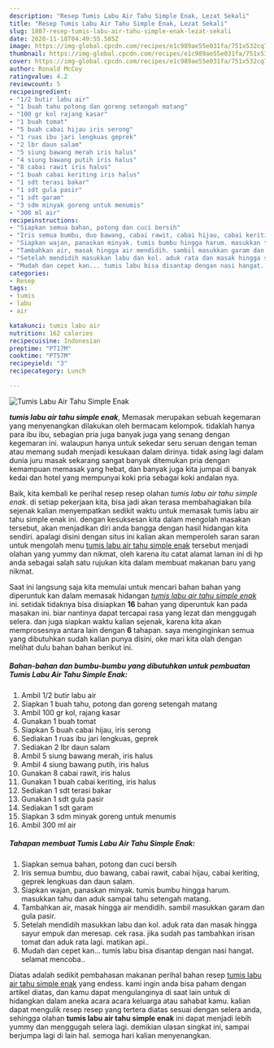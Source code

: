 ```yaml
---
description: "Resep Tumis Labu Air Tahu Simple Enak, Lezat Sekali"
title: "Resep Tumis Labu Air Tahu Simple Enak, Lezat Sekali"
slug: 1807-resep-tumis-labu-air-tahu-simple-enak-lezat-sekali
date: 2020-11-18T04:49:55.585Z
image: https://img-global.cpcdn.com/recipes/e1c989ae55e031fa/751x532cq70/tumis-labu-air-tahu-simple-enak-foto-resep-utama.jpg
thumbnail: https://img-global.cpcdn.com/recipes/e1c989ae55e031fa/751x532cq70/tumis-labu-air-tahu-simple-enak-foto-resep-utama.jpg
cover: https://img-global.cpcdn.com/recipes/e1c989ae55e031fa/751x532cq70/tumis-labu-air-tahu-simple-enak-foto-resep-utama.jpg
author: Ronald McCoy
ratingvalue: 4.2
reviewcount: 5
recipeingredient:
- "1/2 butir labu air"
- "1 buah tahu potong dan goreng setengah matang"
- "100 gr kol rajang kasar"
- "1 buah tomat"
- "5 buah cabai hijau iris serong"
- "1 ruas ibu jari lengkuas geprek"
- "2 lbr daun salam"
- "5 siung bawang merah iris halus"
- "4 siung bawang putih iris halus"
- "8 cabai rawit iris halus"
- "1 buah cabai keriting iris halus"
- "1 sdt terasi bakar"
- "1 sdt gula pasir"
- "1 sdt garam"
- "3 sdm minyak goreng untuk menumis"
- "300 ml air"
recipeinstructions:
- "Siapkan semua bahan, potong dan cuci bersih"
- "Iris semua bumbu, duo bawang, cabai rawit, cabai hijau, cabai keriting, geprek lengkuas dan daun salam."
- "Siapkan wajan, panaskan minyak. tumis bumbu hingga harum. masukkan tahu dan aduk sampai tahu setengah matang."
- "Tambahkan air, masak hingga air mendidih. sambil masukkan garam dan gula pasir."
- "Setelah mendidih masukkan labu dan kol. aduk rata dan masak hingga sayur empuk dan meresap. cek rasa. jika sudah pas tambahkan irisan tomat dan aduk rata lagi. matikan api.."
- "Mudah dan cepet kan... tumis labu bisa disantap dengan nasi hangat. selamat mencoba.."
categories:
- Resep
tags:
- tumis
- labu
- air

katakunci: tumis labu air 
nutrition: 162 calories
recipecuisine: Indonesian
preptime: "PT17M"
cooktime: "PT57M"
recipeyield: "3"
recipecategory: Lunch

---
```



![Tumis Labu Air Tahu Simple Enak](https://img-global.cpcdn.com/recipes/e1c989ae55e031fa/751x532cq70/tumis-labu-air-tahu-simple-enak-foto-resep-utama.jpg)

<b><i>tumis labu air tahu simple enak</i></b>, Memasak merupakan sebuah kegemaran yang menyenangkan dilakukan oleh bermacam kelompok. tidaklah hanya para ibu ibu, sebagian pria juga banyak juga yang senang dengan kegemaran ini. walaupun hanya untuk sekedar seru seruan dengan teman atau memang sudah menjadi kesukaan dalam dirinya. tidak asing lagi dalam dunia juru masak sekarang sangat banyak ditemukan pria dengan kemampuan memasak yang hebat, dan banyak juga kita jumpai di banyak kedai dan hotel yang mempunyai koki pria sebagai koki andalan nya.



Baik, kita kembali ke perihal resep resep olahan <i>tumis labu air tahu simple enak</i>. di setiap pekerjaan kita, bisa jadi akan terasa membahagiakan bila sejenak kalian menyempatkan sedikit waktu untuk memasak tumis labu air tahu simple enak ini. dengan kesuksesan kita dalam mengolah masakan tersebut, akan menjadikan diri anda bangga dengan hasil hidangan kita sendiri. apalagi disini dengan situs ini kalian akan memperoleh saran saran untuk mengolah menu <u>tumis labu air tahu simple enak</u> tersebut menjadi olahan yang yummy dan nikmat, oleh karena itu catat alamat laman ini di hp anda sebagai salah satu rujukan kita dalam membuat makanan baru yang nikmat.


Saat ini langsung saja kita memulai untuk mencari bahan bahan yang diperuntuk kan dalam memasak hidangan <u><i>tumis labu air tahu simple enak</i></u> ini. setidak tidaknya bisa disiapkan <b>16</b> bahan yang diperuntuk kan pada masakan ini. biar nantinya dapat tercapai rasa yang lezat dan menggugah selera. dan juga siapkan waktu kalian sejenak, karena kita akan memprosesnya antara lain dengan <b>6</b> tahapan. saya menginginkan semua yang dibutuhkan sudah kalian punya disini, oke mari kita olah dengan melihat dulu bahan bahan berikut ini.

<!--inarticleads1-->

##### Bahan-bahan dan bumbu-bumbu yang dibutuhkan untuk pembuatan Tumis Labu Air Tahu Simple Enak:

1. Ambil 1/2 butir labu air
1. Siapkan 1 buah tahu, potong dan goreng setengah matang
1. Ambil 100 gr kol, rajang kasar
1. Gunakan 1 buah tomat
1. Siapkan 5 buah cabai hijau, iris serong
1. Sediakan 1 ruas ibu jari lengkuas, geprek
1. Sediakan 2 lbr daun salam
1. Ambil 5 siung bawang merah, iris halus
1. Ambil 4 siung bawang putih, iris halus
1. Gunakan 8 cabai rawit, iris halus
1. Gunakan 1 buah cabai keriting, iris halus
1. Sediakan 1 sdt terasi bakar
1. Gunakan 1 sdt gula pasir
1. Sediakan 1 sdt garam
1. Siapkan 3 sdm minyak goreng untuk menumis
1. Ambil 300 ml air




<!--inarticleads2-->

##### Tahapan membuat Tumis Labu Air Tahu Simple Enak:

1. Siapkan semua bahan, potong dan cuci bersih
1. Iris semua bumbu, duo bawang, cabai rawit, cabai hijau, cabai keriting, geprek lengkuas dan daun salam.
1. Siapkan wajan, panaskan minyak. tumis bumbu hingga harum. masukkan tahu dan aduk sampai tahu setengah matang.
1. Tambahkan air, masak hingga air mendidih. sambil masukkan garam dan gula pasir.
1. Setelah mendidih masukkan labu dan kol. aduk rata dan masak hingga sayur empuk dan meresap. cek rasa. jika sudah pas tambahkan irisan tomat dan aduk rata lagi. matikan api..
1. Mudah dan cepet kan... tumis labu bisa disantap dengan nasi hangat. selamat mencoba..




Diatas adalah sedikit pembahasan makanan perihal bahan resep <u>tumis labu air tahu simple enak</u> yang endess. kami ingin anda bisa paham dengan artikel diatas, dan kamu dapat mengulanginya di saat lain untuk di hidangkan dalam aneka acara acara keluarga atau sahabat kamu. kalian dapat mengulik resep resep yang tertera diatas sesuai dengan selera anda, sehingga olahan <b>tumis labu air tahu simple enak</b> ini dapat menjadi lebih yummy dan menggugah selera lagi. demikian ulasan singkat ini, sampai berjumpa lagi di lain hal. semoga hari kalian menyenangkan.

